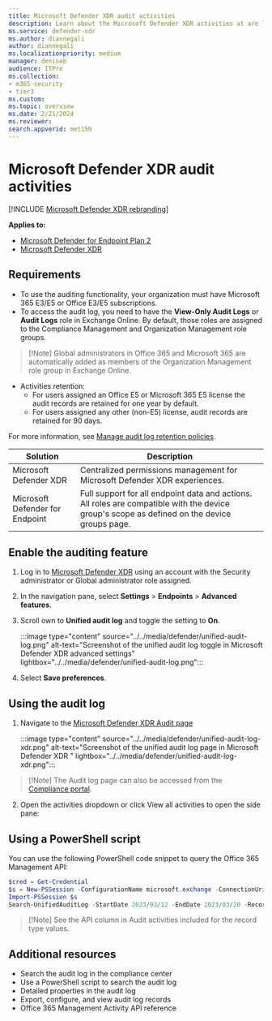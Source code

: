 ```yaml
---
title: Microsoft Defender XDR audit activities
description: Learn about the Microsoft Defender XDR activities at are logged in the Microsoft Defender XDR audit logs.
ms.service: defender-xdr
ms.author: diannegali
author: diannegali
ms.localizationpriority: medium
manager: deniseb
audience: ITPro
ms.collection: 
- m365-security
- tier3
ms.custom: 
ms.topic: overview
ms.date: 2/21/2024
ms.reviewer: 
search.appverid: met150
---
```


# Microsoft Defender XDR audit activities

[!INCLUDE [Microsoft Defender XDR rebranding](../../includes/microsoft-defender.md)]

**Applies to:**

- [Microsoft Defender for Endpoint Plan 2](https://go.microsoft.com/fwlink/?linkid=2154037)
- [Microsoft Defender XDR](https://go.microsoft.com/fwlink/?linkid=2118804)

## Requirements

- To use the auditing functionality, your organization must have Microsoft 365 E3/E5 or Office E3/E5 subscriptions.
- To access the audit log, you need to have the **View-Only Audit Logs** or **Audit Logs** role in Exchange Online. By default, those roles are assigned to the Compliance Management and Organization Management role groups.

>
>[!Note] Global administrators in Office 365 and Microsoft 365 are automatically added as members of the Organization Management role group in Exchange Online.

- Activities retention:
   - For users assigned an Office E5 or Microsoft 365 E5 license the audit records are retained for one year by default.
   - For users assigned any other (non-E5) license, audit records are retained for 90 days.

For more information, see [Manage audit log retention policies](/purview/audit-log-retention-policies).

|Solution|Description|
|---|---|
|Microsoft Defender XDR|Centralized permissions management for Microsoft Defender XDR experiences.|
|Microsoft Defender for Endpoint|Full support for all endpoint data and actions. All roles are compatible with the device group's scope as defined on the device groups page.|

## Enable the auditing feature

1. Log in to [Microsoft Defender XDR](https://security.microsoft.com/homepage) using an account with the Security administrator or Global administrator role assigned.
2. In the navigation pane, select **Settings** \> **Endpoints** \> **Advanced features**.
3. Scroll own to **Unified audit log** and toggle the setting to **On**.

   :::image type="content" source="../../media/defender/unified-audit-log.png" alt-text="Screenshot of the unified audit log toggle in Microsoft Defender XDR advanced settings" lightbox="../../media/defender/unified-audit-log.png":::

4. Select **Save preferences**.

## Using the audit log

1. Navigate to the [Microsoft Defender XDR Audit page](https://security.microsoft.com/auditlogsearch)

   :::image type="content" source="../../media/defender/unified-audit-log-xdr.png" alt-text="Screenshot of the unified audit log page in Microsoft Defender XDR " lightbox="../../media/defender/unified-audit-log-xdr.png":::

>
>[!Note] The Audit log page can also be accessed from the [Compliance portal](https://compliance.microsoft.com/auditlogsearch).

2. Open the activities dropdown or click View all activities to open the side pane:

## Using a PowerShell script

You can use the following PowerShell code snippet to query the Office 365 Management API:

```PowerShell
$cred = Get-Credential
$s = New-PSSession -ConfigurationName microsoft.exchange -ConnectionUri https://outlook.office365.com/powershell-liveid/ -Credential $cred -Authentication Basic -AllowRedirection 
Import-PSSession $s
Search-UnifiedAuditLog -StartDate 2023/03/12 -EndDate 2023/03/20 -RecordType <ID>
```
>
>[!Note] See the API column in Audit activities included for the record type values.

## Additional resources

- Search the audit log in the compliance center
- Use a PowerShell script to search the audit log
- Detailed properties in the audit log
- Export, configure, and view audit log records
- Office 365 Management Activity API reference